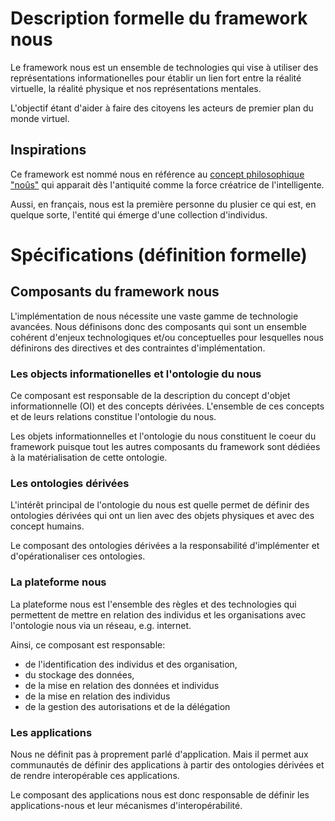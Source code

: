 # Description formelle du framework nous

Le framework nous est un ensemble de technologies qui vise à utiliser des représentations informationelles pour établir un lien fort entre la réalité virtuelle, la réalité physique et nos représentations mentales.

L'objectif étant d'aider à faire des citoyens les acteurs de premier plan du monde virtuel.

## Inspirations

Ce framework est nommé nous en référence au [concept philosophique "noûs"](https://fr.wikipedia.org/wiki/No%C3%BBs) qui apparait dès l'antiquité comme la force créatrice de l'intelligente. 

Aussi, en français, nous est la première personne du plusier ce qui est, en quelque sorte, l'entité qui émerge d'une collection d'individus.


# Spécifications (définition formelle)

## Composants du framework nous

L'implémentation de nous nécessite une vaste gamme de technologie avancées. Nous définisons donc des composants qui sont un ensemble cohérent d'enjeux technologiques et/ou conceptuelles pour lesquelles nous définirons des directives et des contraintes d'implémentation.

### Les objects informationelles et l'ontologie du nous

Ce composant est responsable de la description du concept d'objet informationnelle (OI) et des concepts dérivées. L'ensemble de ces concepts et de leurs relations constitue l'ontologie du nous.

Les objets informationnelles et l'ontologie du nous constituent le coeur du framework puisque tout les autres composants du framework sont dédiées à la matérialisation de cette ontologie.

### Les ontologies dérivées

L'intérêt principal de l'ontologie du nous est quelle permet de définir des ontologies dérivées qui ont un lien avec des objets physiques et avec des concept humains.

Le composant des ontologies dérivées a la responsabilité d'implémenter et d'opérationaliser ces ontologies.

### La plateforme nous

La plateforme nous est l'ensemble des règles et des technologies qui permettent de mettre en relation des individus et les organisations avec l'ontologie nous via un réseau, e.g. internet.

Ainsi, ce composant est responsable:

  - de l'identification des individus et des organisation,
  - du stockage des données,
  - de la mise en relation des données et individus
  - de la mise en relation des individus
  - de la gestion des autorisations et de la délégation

### Les applications

Nous ne définit pas à proprement parlé d'application. Mais il permet aux communautés de définir des applications à partir des ontologies dérivées et de rendre interopérable ces applications.

Le composant des applications nous est donc responsable de définir les applications-nous et leur mécanismes d'interopérabilité.



